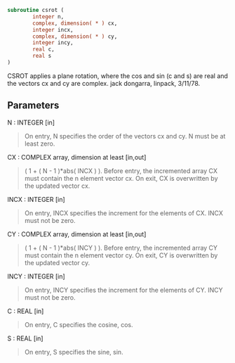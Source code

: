 ```fortran
subroutine csrot (
        integer n,
        complex, dimension( * ) cx,
        integer incx,
        complex, dimension( * ) cy,
        integer incy,
        real c,
        real s
)
```

CSROT applies a plane rotation, where the cos and sin (c and s) are real
and the vectors cx and cy are complex.
jack dongarra, linpack, 3/11/78.

## Parameters
N : INTEGER [in]
> On entry, N specifies the order of the vectors cx and cy.
> N must be at least zero.

CX : COMPLEX array, dimension at least [in,out]
> ( 1 + ( N - 1 )\*abs( INCX ) ).
> Before entry, the incremented array CX must contain the n
> element vector cx. On exit, CX is overwritten by the updated
> vector cx.

INCX : INTEGER [in]
> On entry, INCX specifies the increment for the elements of
> CX. INCX must not be zero.

CY : COMPLEX array, dimension at least [in,out]
> ( 1 + ( N - 1 )\*abs( INCY ) ).
> Before entry, the incremented array CY must contain the n
> element vector cy. On exit, CY is overwritten by the updated
> vector cy.

INCY : INTEGER [in]
> On entry, INCY specifies the increment for the elements of
> CY. INCY must not be zero.

C : REAL [in]
> On entry, C specifies the cosine, cos.

S : REAL [in]
> On entry, S specifies the sine, sin.

